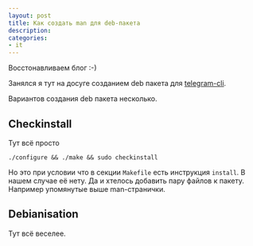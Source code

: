 ```yaml
---
layout: post
title: Как создать man для deb-пакета
description:
categories:
- it
---
```


Восстонавливаем блог :-)

Занялся я тут на досуге созданием deb пакета для [telegram-cli](https://github.com/vysheng/tg).

Вариантов создания deb пакета несколько.

## Checkinstall

Тут всё просто

```
./configure && ./make && sudo checkinstall
```

Но это при условии что в секции `Makefile` есть инструкция `install`. В нашем случае её нету. Да и хтелось добавить пару файлов к пакету. Например упомянутые выше man-странички.

## Debianisation

Тут всё веселее.
